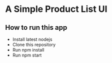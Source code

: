 # A Simple Product List UI

## How to run this app
- Install latest nodejs
- Clone this repository
- Run npm install
- Run npm start
